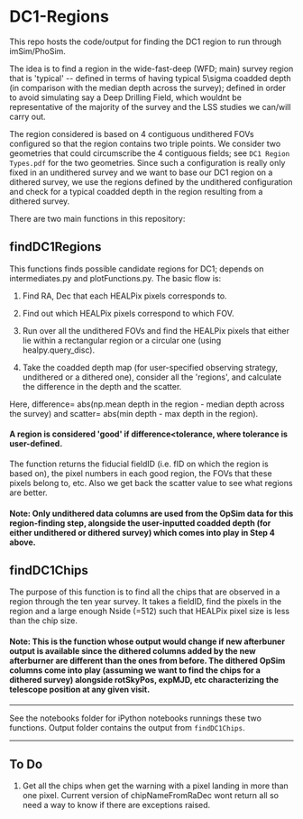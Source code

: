 # DC1-Regions

This repo hosts the code/output for finding the DC1 region to run through imSim/PhoSim.

The idea is to find a region in the wide-fast-deep (WFD; main) survey region that is 'typical' -- defined in terms of having typical 5\sigma coadded depth (in comparison with the median depth across the survey); defined in order to avoid simulating say a Deep Drilling Field, which wouldnt be representative of the majority of the survey and the LSS studies we can/will carry out.

The region considered is based on 4 contiguous undithered FOVs configured so that the region contains two triple points. We consider two geometries that could circumscribe the 4 contiguous fields; see `DC1 Region Types.pdf` for the two geometries. Since such a configuration is really only fixed in an undithered survey and we want to base our DC1 region on a dithered survey, we use the regions defined by the undithered configuration and check for a typical coadded depth in the region resulting from a dithered survey.

There are two main functions in this repository:
## findDC1Regions
This functions finds possible candidate regions for DC1; depends on intermediates.py and plotFunctions.py. The basic flow is:

1. Find RA, Dec that each HEALPix pixels corresponds to.

2. Find out which HEALPix pixels correspond to which FOV.

3. Run over all the undithered FOVs and find the HEALPix pixels that either lie within a rectangular region or a circular one (using healpy.query_disc). 

4. Take the coadded depth map (for user-specified observing strategy, undithered or a dithered one), consider all the 'regions', and calculate the difference in the depth and the scatter.

Here, difference= abs(np.mean depth in the region - median depth across the survey) and scatter= abs(min depth - max depth in the region). 
#### A region is considered 'good' if difference<tolerance, where tolerance is user-defined.

The function returns the fiducial fieldID (i.e. fID on which the region is based on), the pixel numbers in each good region, the FOVs that these pixels belong to, etc. Also we get back the scatter value to see what regions are better.

#### Note: Only undithered data columns are used from the OpSim data for this region-finding step, alongside the user-inputted coadded depth (for either undithered or dithered survey) which comes into play in Step 4 above.

## findDC1Chips
The purpose of this function is to find all the chips that are observed in a region through the ten year survey. It takes a fieldID, find the pixels in the region and a large enough Nside (=512) such that HEALPix pixel size is less than the chip size.

#### Note: This is the function whose output would change if new afterbuner output is available since the dithered columns added by the new afterburner are different than the ones from before. The dithered OpSim columns come into play (assuming we want to find the chips for a dithered survey) alongside rotSkyPos, expMJD, etc characterizing the telescope position at any given visit. 

-------
See the notebooks folder for iPython notebooks runnings these two functions. Output folder contains the output from `findDC1Chips`.

-------
## To Do
1. Get all the chips when get the warning with a pixel landing in more than one pixel. Current version of chipNameFromRaDec wont return all so need a way to know if there are exceptions raised.